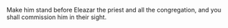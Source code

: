 Make him stand before Eleazar the priest and all the congregation, and you shall commission him in their sight.
